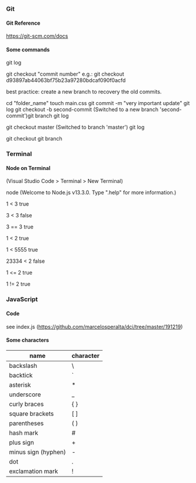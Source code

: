### Git

#### Git Reference

https://git-scm.com/docs

#### Some commands

git log

git checkout "commit number"
e.g.:
git checkout d93897ab44063bf75b23a97280bdcaf090f0acfd

best practice: create a new branch to recovery the old commits.

cd "folder_name"
touch main.css
git commit -m "very important update"
git log
git checkout -b second-commit (Switched to a new branch 'second-commit')git branch
git log

git checkout master (Switched to branch 'master')
git log

git checkout
git branch

### Terminal 

#### Node on Terminal

(Visual Studio Code > Terminal > New Terminal)

node (Welcome to Node.js v13.3.0. Type ".help" for more information.)

1 < 3
true

3 < 3
false

3 == 3
true

1 < 2
true

1 < 5555
true

23334 < 2
false

1 <= 2
true

1 != 2
true

### JavaScript

#### Code

see index.js (https://github.com/marcelosperalta/dci/tree/master/191219)

#### Some characters 

name | character
------------ | -------------
backslash | \
backtick | `
asterisk | *
underscore | _ 
curly braces | { }
square brackets | [ ]
parentheses | ( )
hash mark | #
plus sign | +
minus sign (hyphen) | -
dot | .
exclamation mark | !
